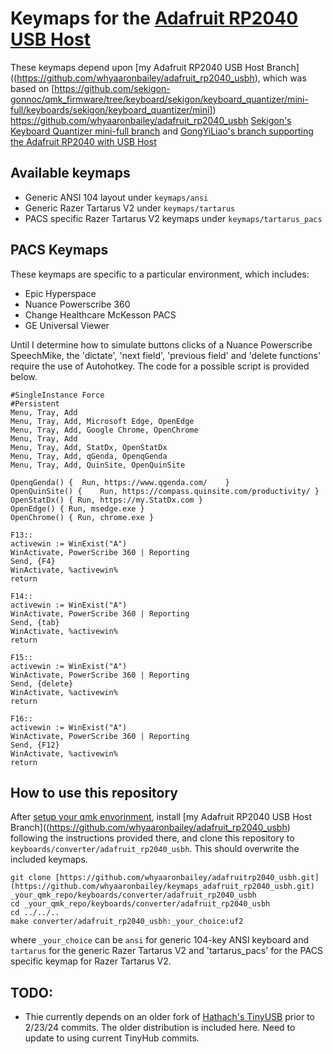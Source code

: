

# Keymaps for the [Adafruit RP2040 USB Host](https://www.adafruit.com/product/5723)

These keymaps depend upon [my Adafruit RP2040 USB Host Branch]((https://github.com/whyaaronbailey/adafruit_rp2040_usbh), which was based on [https://github.com/sekigon-gonnoc/qmk_firmware/tree/keyboard/sekigon/keyboard_quantizer/mini-full/keyboards/sekigon/keyboard_quantizer/mini])  https://github.com/whyaaronbailey/adafruit_rp2040_usbh  [Sekigon's Keyboard Quantizer mini-full branch](https://github.com/sekigon-gonnoc/qmk_firmware/tree/keyboard/sekigon/keyboard_quantizer/mini-full/keyboards/sekigon/keyboard_quantizer/mini) and [GongYiLiao's branch supporting the Adafruit RP2040 with USB Host](https://github.com/GongYiLiao/qmk_AdaFruitRp2040USBH)

## Available keymaps
* Generic ANSI 104 layout under `keymaps/ansi`
* Generic Razer Tartarus V2 under `keymaps/tartarus`
* PACS specific Razer Tartarus V2 keymaps under `keymaps/tartarus_pacs`

## PACS Keymaps

These keymaps are specific to a particular environment, which includes:
* Epic Hyperspace
* Nuance Powerscribe 360
* Change Healthcare McKesson PACS
* GE Universal Viewer

Until I determine how to simulate buttons clicks of a Nuance Powerscribe SpeechMike, the 'dictate', 'next field', 'previous field' and 'delete functions' require the use of Autohotkey.  The code for a possible script is provided below.

```
#SingleInstance Force
#Persistent
Menu, Tray, Add
Menu, Tray, Add, Microsoft Edge, OpenEdge
Menu, Tray, Add, Google Chrome, OpenChrome
Menu, Tray, Add
Menu, Tray, Add, StatDx, OpenStatDx
Menu, Tray, Add, qGenda, OpenqGenda
Menu, Tray, Add, QuinSite, OpenQuinSite
	
OpenqGenda() { 	Run, https://www.qgenda.com/ 	}
OpenQuinSite() { 	Run, https://compass.quinsite.com/productivity/ }
OpenStatDx() { Run, https://my.StatDx.com }
OpenEdge() { Run, msedge.exe }
OpenChrome() { Run, chrome.exe }

F13::
activewin := WinExist("A")
WinActivate, PowerScribe 360 | Reporting
Send, {F4}
WinActivate, %activewin%
return

F14::
activewin := WinExist("A")
WinActivate, PowerScribe 360 | Reporting
Send, {tab}
WinActivate, %activewin%
return

F15::
activewin := WinExist("A")
WinActivate, PowerScribe 360 | Reporting
Send, {delete}
WinActivate, %activewin%
return

F16::
activewin := WinExist("A")
WinActivate, PowerScribe 360 | Reporting
Send, {F12}
WinActivate, %activewin%
return
```

## How to use this repository

After [setup your qmk envorinment](https://github.com/qmk/qmk_firmware/blob/master/docs/newbs_getting_started.md), install [my Adafruit RP2040 USB Host Branch]((https://github.com/whyaaronbailey/adafruit_rp2040_usbh) following the 
instructions provided there, and  clone this repository to `keyboards/converter/adafruit_rp2040_usbh`. This should overwrite the included keymaps.

```
git clone [https://github.com/whyaaronbailey/adafruitrp2040_usbh.git](https://github.com/whyaaronbailey/keymaps_adafruit_rp2040_usbh.git) _your_qmk_repo/keyboards/converter/adafruit_rp2040_usbh
cd _your_qmk_repo/keyboards/converter/adafruit_rp2040_usbh
cd ../../..
make converter/adafruit_rp2040_usbh:_your_choice:uf2 
```
where `_your_choice` can be `ansi` for generic 104-key ANSI keyboard and `tartarus` for the generic Razer Tartarus V2 and 'tartarus_pacs' for the PACS specific keymap for Razer Tartarus V2.

## TODO:
* Thie currently depends on an older fork of [Hathach's TinyUSB](https://github.com/hathach/tinyusb) prior to 2/23/24 commits. The older distribution is included here. Need to update to using current TinyHub commits.
